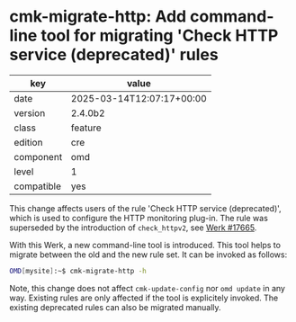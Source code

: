 [//]: # (werk v2)
# cmk-migrate-http: Add command-line tool for migrating 'Check HTTP service (deprecated)' rules

key        | value
---------- | ---
date       | 2025-03-14T12:07:17+00:00
version    | 2.4.0b2
class      | feature
edition    | cre
component  | omd
level      | 1
compatible | yes

This change affects users of the rule 'Check HTTP service (deprecated)', which is used to configure the HTTP monitoring plug-in.
The rule was superseded by the introduction of `check_httpv2`, see [Werk #17665](https://checkmk.com/werk/17665).

With this Werk, a new command-line tool is introduced.
This tool helps to migrate between the old and the new rule set.
It can be invoked as follows:
```sh
OMD[mysite]:~$ cmk-migrate-http -h
```

Note, this change does not affect `cmk-update-config` nor `omd update` in any way.
Existing rules are only affected if the tool is explicitely invoked.
The existing deprecated rules can also be migrated manually.
